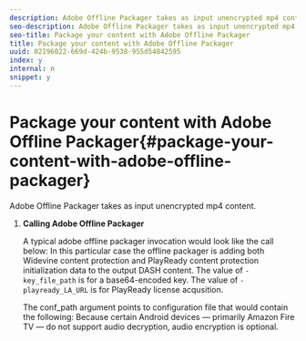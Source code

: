 ```yaml
---
description: Adobe Offline Packager takes as input unencrypted mp4 content.
seo-description: Adobe Offline Packager takes as input unencrypted mp4 content.
seo-title: Package your content with Adobe Offline Packager
title: Package your content with Adobe Offline Packager
uuid: 02196022-669d-424b-9538-955d54842595
index: y
internal: n
snippet: y
---
```


# Package your content with Adobe Offline Packager{#package-your-content-with-adobe-offline-packager}

Adobe Offline Packager takes as input unencrypted mp4 content.

1. **Calling Adobe Offline Packager**

   A typical adobe offline packager invocation would look like the call below: 
   In this particular case the offline packager is adding both Widevine content protection and PlayReady content protection initialization data to the output DASH content. The value of `-key_file_path` is for a base64-encoded key. The value of `-playready_LA_URL` is for PlayReady license acqusition.

   The conf_path argument points to configuration file that would contain the following: 
   Because certain Android devices — primarily Amazon Fire TV — do not support audio decryption, audio encryption is optional. 

